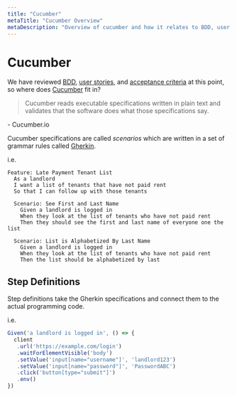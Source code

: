 ```yaml
---
title: "Cucumber"
metaTitle: "Cucumber Overview"
metaDescription: "Overview of cucumber and how it relates to BDD, user stories, and acceptance criteria"
---
```


# Cucumber
We have reviewed [BDD](bdd), [user stories](user-stories), and [acceptance criteria](acceptance-criteria.md) at this point,
so where does [Cucumber](https://cucumber.io/docs/guides/overview/) fit in?

> Cucumber reads executable specifications written in plain text and validates that the software does what those specifications say.

  \- Cucumber.io

Cucumber specifications are called _scenarios_ which are written in a set of grammar rules called [Gherkin](https://cucumber.io/docs/guides/overview/#what-is-gherkin).

i.e.
```gherkin
Feature: Late Payment Tenant List
  As a landlord
  I want a list of tenants that have not paid rent
  So that I can follow up with those tenants

  Scenario: See First and Last Name
    Given a landlord is logged in
    When they look at the list of tenants who have not paid rent
    Then they should see the first and last name of everyone one the list

  Scenario: List is Alphabetized By Last Name
    Given a landlord is logged in
    When they look at the list of tenants who have not paid rent
    Then the list should be alphabetized by last
```

## Step Definitions
Step definitions take the Gherkin specifications and connect them to the actual programming code.

i.e.
```javascript
Given('a landlord is logged in', () => {
  client
   .url('https://example.com/login')
   .waitForElementVisible('body')
   .setValue('input[name="username"]', 'landlord123')
   .setValue('input[name="password"]', 'PasswordABC')
   .click('button[type="submit"]')
   .env()
})
```
